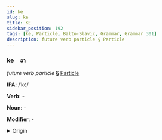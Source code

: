 ```yaml
---
id: ke
slug: ke
title: KE
sidebar_position: 192
tags: [ke, Particle, Balto-Slavic, Grammar, Grammar 301]
description: future verb particle § Particle
---
```


### ke&emsp;<span kind="abugida">ɔɿ</span>

*future verb particle* **§** [Particle](../../tags/Particle)

**IPA**: /ˈkɛ/

**Verb**: -

**Noun**: -

**Modifier**: -

<details>
    <summary>Origin</summary>
    Macedonian ќе [cɛ]<br/>
    <em>Balto-Slavic Language Family</em>
</details>